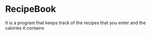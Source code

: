 # RecipeBook
It is a program that keeps track of the recipes that you enter and the calories it contains
